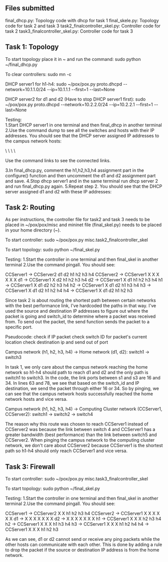 Files submitted
-----------------
final_dhcp.py: Topology code with dhcp for task 1
final_skele.py: Topology code for task 2 and task 3
task2_finalcontroller_skel.py: Controller code for task 2
task3_finalcontroller_skel.py: Controller code for task 3

Task 1: Topology
------------------
To start topology place it in ~ and run the command:
sudo python ~/final_dhcp.py

To clear controllers:
sudo mn -c 

DHCP server1 for h1-h4:
sudo ~/pox/pox.py proto.dhcpd --network=10.1.1.0/24 --ip=10.1.1.1 --first=1 --last=None

DHCP server2 for d1 and d2 (Have to stop DHCP server1 first):
sudo ~/pox/pox.py proto.dhcpd --network=10.2.2.0/24 --ip=10.2.2.1 --first=1 --last=None

<p>Testing:<br>
1.Start DHCP server1 in one terminal and then final_dhcp in another terminal<br>
2.Use the command dump to see all the switches and hosts with their IP addresses. You should see that the DHCP server assigned IP addresses to the campus network hosts:</p>
<p>
\<Host h1: h1-eth0:10.1.1.10 pid=18860> 
\<Host h2: h2-eth0:10.1.1.11 pid=18862> 
\<Host h3: h3-eth0:10.1.1.12 pid=18864> 
\<Host h4: h4-eth0:10.1.1.13 pid=18866> </p>

Use the command links to see the connected links.

3.In final_dhcp.py, comment the h1,h2,h3,h4 assignment part in the configure() function and then uncomment the d1 and d2 assignment part and save.
4.Stop dhcp server1 and in the same terminal run dhcp server 2 and run final_dhcp.py again.
5.Repeat step 2. You should see that the DHCP server assigned d1 and d2 with these IP addresses: 

<Host d1: d1-eth0:10.2.2.2 pid=21207> 
<Host d2: d2-eth0:10.2.2.3 pid=21209> 

Task 2: Routing
-----------------
As per instructions, the controller file for task2 and task 3 needs to be placed in ~/pox/pox/misc and mininet file (final_skel.py) needs to be placed in your home directory (~).

To start controller:
sudo ~/pox/pox.py misc.task2_finalcontroller_skel

To start topology:
sudo python ~/final_skel.py

Testing:
1.Start the controller in one terminal and then final_skel in another terminal
2.Use the command pingall. You should see:

CCServer1 -> CCServer2 d1 d2 h1 h2 h3 h4 
CCServer2 -> CCServer1 X X X X X X 
d1 -> CCServer1 X d2 h1 h2 h3 h4 
d2 -> CCServer1 X d1 h1 h2 h3 h4 
h1 -> CCServer1 X d1 d2 h2 h3 h4 
h2 -> CCServer1 X d1 d2 h1 h3 h4 
h3 -> CCServer1 X d1 d2 h1 h2 h4 
h4 -> CCServer1 X d1 d2 h1 h2 h3 

Since task 2 is about routing the shortest path between certain networks with the best performance link, I've hardcoded the paths in that way. I've used the source and destination IP addresses to figure out where the packet is going and switch_id to determine where a packet was received from. To send out the packet, the send function sends the packet to a specific port.

Pseudocode:
check if IP packet
   	check switch ID for packet's current location
    	check destination ip and send out of port

Campus network (h1, h2, h3, h4) -> Home network (d1, d2):
switch1 -> switch3

In task 1, we only care about the campus network reaching the home network so h1-h4 should path to reach d1 and d2 and the only path is switch1 to switch3. In the code, the link ports between s1 and s3 are 16 and 34. In lines 63 and 78, we see that based on the switch_id and IP destination, we send the packet through either 16 or 34. So by pinging, we can see that the campus network hosts successfully reached the home network hosts and vice versa.

Campus network (h1, h2, h3, h4) -> Computing Cluster network (CCServer1, CCServer2):
switch1 -> switch2 -> switch4

The reason why this route was chosen to reach CCServer1 instead of CCServer2 was because the link between switch 4 and CCServer1 has a greater bandwidth (best performance) than the link between switch5 and CCServer2. When pinging the campus network to the computing cluster network, we don't care about CCServer2 because CCServer1 is the shortest path so h1-h4 should only reach CCServer1 and vice versa.

Task 3: Firewall
------------------
To start controller:
sudo ~/pox/pox.py misc.task3_finalcontroller_skel

To start topology:
sudo python ~/final_skel.py

Testing:
1.Start the controller in one terminal and then final_skel in another terminal
2.Use the command pingall. You should see:

CCServer1 -> CCServer2 X X h1 h2 h3 h4 
CCServer2 -> CCServer1 X X X X X X 
d1 -> X X X X X X X 
d2 -> X X X X X X X 
h1 -> CCServer1 X X X h2 h3 h4 
h2 -> CCServer1 X X X h1 h3 h4 
h3 -> CCServer1 X X X h1 h2 h4 
h4 -> CCServer1 X X X h1 h2 h3 

As we can see, d1 or d2 cannot send or receive any ping packets while the other hosts can communicate with each other. This is done by adding a rule to drop the packet if the source or destination IP address is from the home network.